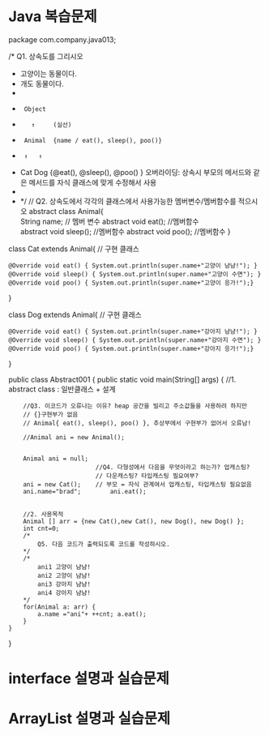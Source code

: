 # Java 복습문제

package com.company.java013;


/* Q1. 상속도를 그리시오
 * 고양이는 동물이다. 
 * 개도 동물이다.
 * 
 * 		Object
 * 		  ↑     (실선)
 * 		Animal	{name / eat(), sleep(), poo()}
 * 		↑	↑
 * 	  Cat 	Dog	{@eat(), @sleep(), @poo() }
    오버라이딩: 상속시 부모의 메서드와 같은 메서드를 자식 클래스에 맞게 수정해서 사용
 * 
 * */
// Q2.  상속도에서 각각의 클래스에서 사용가능한 멤버변수/멤버함수를 적으시오
abstract class Animal{		
	String name;    // 멤버 변수
	abstract void eat();		//멤버함수	
	abstract void sleep();		//멤버함수
	abstract void poo();	    //멤버함수
}

class Cat extends Animal{	// 구현 클래스
	

	@Override void eat() { System.out.println(super.name+"고양이 냠냠!"); }
	@Override void sleep() { System.out.println(super.name+"고양이 수면"); }
	@Override void poo() { System.out.println(super.name+"고양이 응가!");}
	
}

class Dog extends Animal{	// 구현 클래스

	@Override void eat() { System.out.println(super.name+"강아지 냠냠!"); }
	@Override void sleep() { System.out.println(super.name+"강아지 수면"); }
	@Override void poo() { System.out.println(super.name+"강아지 응가!");}
	
}


public class Abstract001 {
	public static void main(String[] args) {
		//1. abstract class : 일반클래스 + 설계

        //Q3. 이코드가 오류나는 이유? heap 공간을 빌리고 주소값들을 사용하려 하지만
        // {}구현부가 없음
        // Animal{ eat(), sleep(), poo() }, 추상부에서 구현부가 없어서 오류남!

		//Animal ani = new Animal();
  
		
        Animal ani = null;
                            //Q4. 다형성에서 다음을 무엇이라고 하는가? 업캐스팅?
                            // 다운캐스팅? 타입캐스팅 필요여부?
		ani = new Cat();	// 부모 = 자식 관계여서 업캐스팅, 타입캐스팅 필요없음
		ani.name="brad";		ani.eat();
		
		
		//2. 사용목적
		Animal [] arr = {new Cat(),new Cat(), new Dog(), new Dog() };
		int cnt=0;
        /*
            Q5. 다음 코드가 출력되도록 코드를 작성하시오.
        */
        /*
            ani1 고양이 냠냠!
            ani2 고양이 냠냠!
            ani3 강아지 냠냠!
            ani4 강아지 냠냠!
        */
		for(Animal a: arr) {
			a.name ="ani"+ ++cnt; a.eat();
		}
	}

}

# interface 설명과 실습문제
# ArrayList 설명과 실습문제